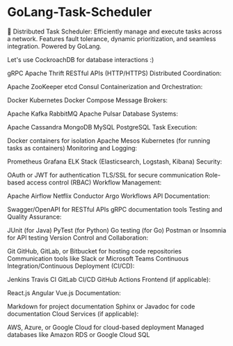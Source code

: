 # GoLang-Task-Scheduler
🚀 Distributed Task Scheduler: Efficiently manage and execute tasks across a network. Features fault tolerance, dynamic prioritization, and seamless integration. Powered by GoLang.

Let's use CockroachDB for database interactions :)


gRPC
Apache Thrift
RESTful APIs (HTTP/HTTPS)
Distributed Coordination:

Apache ZooKeeper
etcd
Consul
Containerization and Orchestration:

Docker
Kubernetes
Docker Compose
Message Brokers:

Apache Kafka
RabbitMQ
Apache Pulsar
Database Systems:

Apache Cassandra
MongoDB
MySQL
PostgreSQL
Task Execution:

Docker containers for isolation
Apache Mesos
Kubernetes (for running tasks as containers)
Monitoring and Logging:

Prometheus
Grafana
ELK Stack (Elasticsearch, Logstash, Kibana)
Security:

OAuth or JWT for authentication
TLS/SSL for secure communication
Role-based access control (RBAC)
Workflow Management:

Apache Airflow
Netflix Conductor
Argo Workflows
API Documentation:

Swagger/OpenAPI for RESTful APIs
gRPC documentation tools
Testing and Quality Assurance:

JUnit (for Java)
PyTest (for Python)
Go testing (for Go)
Postman or Insomnia for API testing
Version Control and Collaboration:

Git
GitHub, GitLab, or Bitbucket for hosting code repositories
Communication tools like Slack or Microsoft Teams
Continuous Integration/Continuous Deployment (CI/CD):

Jenkins
Travis CI
GitLab CI/CD
GitHub Actions
Frontend (if applicable):

React.js
Angular
Vue.js
Documentation:

Markdown for project documentation
Sphinx or Javadoc for code documentation
Cloud Services (if applicable):

AWS, Azure, or Google Cloud for cloud-based deployment
Managed databases like Amazon RDS or Google Cloud SQL
